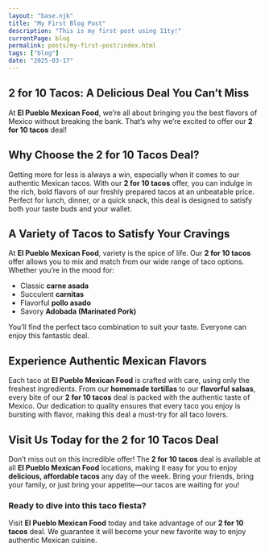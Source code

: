 ```yaml
---
layout: "base.njk"
title: "My First Blog Post"
description: "This is my first post using 11ty!"
currentPage: blog
permalink: posts/my-first-post/index.html
tags: ["blog"]
date: "2025-03-17"
---
```

 
<section id="menu" class="menu section">
  <!-- Section Title -->
<div class="container section-title" data-aos="fade-up" style="text-align: left;">

# 2 for 10 Tacos: A Delicious Deal You Can’t Miss

At **El Pueblo Mexican Food**, we’re all about bringing you the best flavors of Mexico without breaking the bank. That’s why we’re excited to offer our **2 for 10 tacos** deal!

## Why Choose the 2 for 10 Tacos Deal?

Getting more for less is always a win, especially when it comes to our authentic Mexican tacos. With our **2 for 10 tacos** offer, you can indulge in the rich, bold flavors of our freshly prepared tacos at an unbeatable price. Perfect for lunch, dinner, or a quick snack, this deal is designed to satisfy both your taste buds and your wallet.

## A Variety of Tacos to Satisfy Your Cravings

At **El Pueblo Mexican Food**, variety is the spice of life. Our **2 for 10 tacos** offer allows you to mix and match from our wide range of taco options. Whether you’re in the mood for:

- Classic **carne asada**
- Succulent **carnitas**
- Flavorful **pollo asado**
- Savory **Adobada (Marinated Pork)**

You’ll find the perfect taco combination to suit your taste. Everyone can enjoy this fantastic deal.

## Experience Authentic Mexican Flavors

Each taco at **El Pueblo Mexican Food** is crafted with care, using only the freshest ingredients. From our **homemade tortillas** to our **flavorful salsas**, every bite of our **2 for 10 tacos** deal is packed with the authentic taste of Mexico. Our dedication to quality ensures that every taco you enjoy is bursting with flavor, making this deal a must-try for all taco lovers.

## Visit Us Today for the 2 for 10 Tacos Deal

Don’t miss out on this incredible offer! The **2 for 10 tacos** deal is available at all **El Pueblo Mexican Food** locations, making it easy for you to enjoy **delicious, affordable tacos** any day of the week. Bring your friends, bring your family, or just bring your appetite—our tacos are waiting for you!

### Ready to dive into this taco fiesta?

Visit **El Pueblo Mexican Food** today and take advantage of our **2 for 10 tacos** deal. We guarantee it will become your new favorite way to enjoy authentic Mexican cuisine.

  </div>
</section>
<!-- /Menu Section -->
